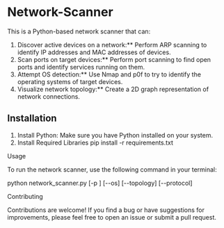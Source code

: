 # Network-Scanner

This is a Python-based network scanner that can:

1. Discover active devices on a network:** Perform ARP scanning to identify IP addresses and MAC addresses of devices.
2. Scan ports on target devices:**  Perform port scanning to find open ports and identify services running on them.
3. Attempt OS detection:** Use Nmap and p0f to try to identify the operating systems of target devices.
4. Visualize network topology:** Create a 2D graph representation of network connections.

## Installation

1. Install Python: Make sure you have Python installed on your system.
2. Install Required Libraries
        pip install -r requirements.txt

Usage

To run the network scanner, use the following command in your terminal:

python network_scanner.py <target> [-p <ports>] [--os] [--topology] [--protocol]

Contributing

Contributions are welcome! If you find a bug or have suggestions for improvements, please feel free to open an issue or submit a pull request.

    

